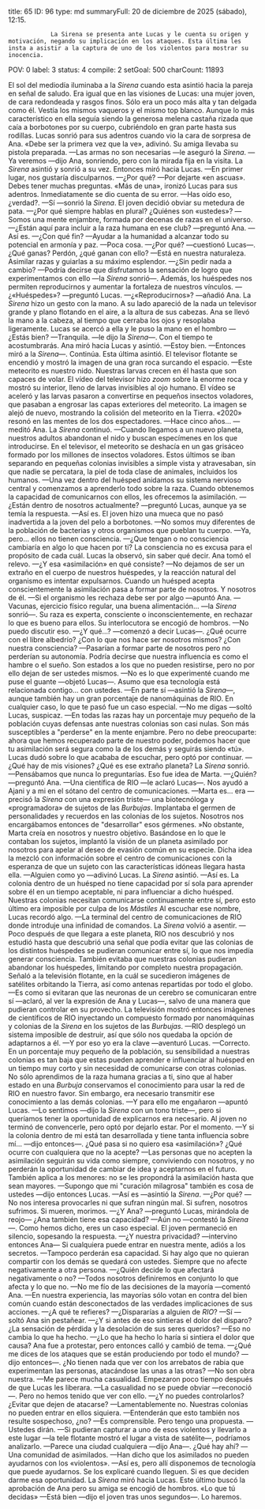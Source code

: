 title:          65
ID:             96
type:           md
summaryFull:    20 de diciembre de 2025 (sábado), 12:15.
                
                La Sirena se presenta ante Lucas y le cuenta su origen y motivación, negando su implicación en los ataques. Esta última les insta a asistir a la captura de uno de los violentos para mostrar su inocencia.
POV:            0
label:          3
status:         4
compile:        2
setGoal:        500
charCount:      11893


El sol del mediodía iluminaba a la *Sirena* cuando esta asintió hacia la pareja en señal de saludo.
Era igual que en las visiones de Lucas: una mujer joven, de cara redondeada y rasgos finos. Sólo era un poco más alta y tan delgada como él. Vestía los mismos vaqueros y el mismo top blanco.
Aunque lo más característico en ella seguía siendo la generosa melena castaña rizada que caía a borbotones por su cuerpo, cubriéndolo en gran parte hasta sus rodillas.
Lucas sonrió para sus adentros cuando vio la cara de sorpresa de Ana.
«Debe ser la primera vez que la ve», adivinó.
Su amiga llevaba su pistola preparada.
—Las armas no son necesarias —le aseguró la *Sirena*.
—Ya veremos —dijo Ana, sonriendo, pero con la mirada fija en la visita.
La *Sirena* asintió y sonrió a su vez. Entonces miró hacia Lucas.
—En primer lugar, nos gustaría disculparnos.
—¿Por qué?
—Por dejarte «en ascuas». Debes tener muchas preguntas.
«Más de una», ironizó Lucas para sus adentros.
Inmediatamente se dio cuenta de su error.
—Has oído eso, ¿verdad?.
—Sí —sonrió la *Sirena*.
El joven decidió obviar su metedura de pata.
—¿Por qué siempre hablas en plural? ¿Quiénes son «ustedes»?
—Somos una mente enjambre, formada por decenas de razas en el universo.
—¿Están aquí para incluir a la raza humana en ese club? —preguntó Ana.
—Así es.
—¿Con qué fin?
—Ayudar a la humanidad a alcanzar todo su potencial en armonía y paz.
—Poca cosa.
—¿Por qué? —cuestionó Lucas—. ¿Qué ganas? Perdón, ¿qué ganan con ello?
—Está en nuestra naturaleza. Asimilar razas y guiarlas a su máximo esplendor.
—¿Sin pedir nada a cambio?
—Podría decirse que disfrutamos la sensación de logro que experimentamos con  ello —la *Sirena* sonrió—. Además, los huéspedes nos permiten reproducirnos y aumentar la fortaleza de nuestros vínculos.
—¿«Huéspedes»? —preguntó Lucas.
—¿«Reproducirnos»? —añadió Ana.
La *Sirena* hizo un gesto con la mano. A su lado apareció de la nada un televisor grande y plano flotando en el aire, a la altura de sus cabezas.
Ana se llevó la mano a la cabeza, al tiempo que cerraba los ojos y resoplaba ligeramente.
Lucas se acercó a ella y le puso la mano en el hombro
—¿Estás bien?
—Tranquila. —le dijo la *Sirena*—. Con el tiempo te acostumbrarás.
Ana miró hacia Lucas y asintió.
—Estoy bien. —Entonces miró a la *Sirena*—. Continúa.
Esta última asintió. El televisor flotante se encendió y mostró la imagen de una gran roca surcando el espacio.
—Este meteorito es nuestro nido. Nuestras larvas crecen en él hasta que son capaces de volar.
El vídeo del televisor hizo *zoom* sobre la enorme roca y mostró su interior, lleno de larvas invisibles al ojo humano. El vídeo se aceleró y las larvas pasaron a convertirse en pequeños insectos voladores, que pasaban a engrosar las capas exteriores del meteorito.
La imagen se alejó de nuevo, mostrando la colisión del meteorito en la Tierra. «2020» resonó en las mentes de los dos espectadores.
—Hace cinco años... —meditó Ana.
La *Sirena* continuó.
—Cuando llegamos a un nuevo planeta, nuestros adultos abandonan el nido y buscan especímenes en los que introducirse.
En el televisor, el meteorito se deshacía en un gas grisáceo formado por los millones de insectos voladores. Estos últimos se iban separando en pequeñas colonias invisibles a simple vista y atravesaban, sin que nadie se percatara, la piel de toda clase de animales, incluidos los humanos.
—Una vez dentro del huésped anidamos su sistema nervioso central y comenzamos a aprenderlo todo sobre la raza. Cuando obtenemos la capacidad de comunicarnos con ellos, les ofrecemos la asimilación.
—¿Están dentro de nosotros actualmente? —preguntó Lucas, aunque ya se temía la respuesta.
—Así es.
El joven hizo una mueca que no pasó inadvertida a la joven del pelo a borbotones.
—No somos muy diferentes de la población de bacterias y otros organismos que pueblan tu cuerpo.
—Ya, pero... ellos no tienen consciencia.
—¿Que tengan o no consciencia cambiaría en algo lo que hacen por ti? La consciencia no es excusa para el propósito de cada cuál.
Lucas la observó, sin saber qué decir.
Ana tomó el relevo.
—¿Y esa «asimilación» en qué consiste?
—No dejamos de ser un extraño en el cuerpo de nuestros huéspedes, y la reacción natural del organismo es intentar expulsarnos. Cuando un huésped acepta conscientemente la asimilación pasa a formar parte de nosotros. Y nosotros de él.
—Si el organismo les rechaza debe ser por algo —apuntó Ana.
—Vacunas, ejercicio físico regular, una buena alimentación... —la *Sirena* sonrió—. Su raza es experta, consciente o inconscientemente, en rechazar lo que es bueno para ellos.
Su interlocutora se encogió de hombros.
—No puedo discutir eso.
—¿Y qué...? —comenzó a decir Lucas—. ¿Qué ocurre con el libre albedrío? ¿Con lo que nos hace ser nosotros mismos? ¿Con nuestra consciencia?
—Pasarían a formar parte de nosotros pero no perderían su autonomía. Podría decirse que nuestra influencia es como el hambre o el sueño. Son estados a los que no pueden resistirse, pero no por ello dejan de ser ustedes mismos.
—No es lo que experimenté cuando me puse el guante —objetó Lucas—. Asumo que esa tecnología está relacionada contigo... con ustedes.
—En parte sí —asintió la *Sirena*—, aunque también hay un gran porcentaje de nanomáquinas de RIO. En cualquier caso, lo que te pasó fue un caso especial.
—No me digas —soltó Lucas, suspicaz.
—En todas las razas hay un porcentaje muy pequeño de la población cuyas defensas ante nuestras colonias son casi nulas. Son más susceptibles a "perderse" en la mente enjambre. Pero no debe preocuparte: ahora que hemos recuperado parte de nuestro poder, podemos hacer que tu asimilación será segura como la de los demás y seguirás siendo «tú».
Lucas dudó sobre lo que acababa de escuchar, pero optó por continuar.
—¿Qué hay de mis visiones? ¿Qué es ese extraño planeta?
La *Sirena* sonrió.
—Pensábamos que nunca lo preguntarías. Eso fue idea de Marta.
—¿Quién? —preguntó Ana.
—Una científica de RIO —le aclaró Lucas—. Nos ayudó a Ajani y a mi en el sótano del centro de comunicaciones.
—Marta es... era —precisó la *Sirena* con una expresión triste— una biotecnóloga y «programadora» de sujetos de las *Burbujas*. Implantaba el germen de personalidades y recuerdos en las colonias de los sujetos. Nosotros nos encargábamos entonces de "desarrollar" esos gérmenes.
»No obstante, Marta creía en nosotros y nuestro objetivo. Basándose en lo que le contaban los sujetos, implantó la visión de un planeta asimilado por nosotros para apelar al deseo de evasión común en su especie. Dicha idea la mezcló con información sobre el centro de comunicaciones con la esperanza de que un sujeto con las características idóneas llegara hasta ella.
—Alguien como yo —adivinó Lucas.
La *Sirena* asintió.
—Así es. La colonia dentro de un huésped no tiene capacidad por sí sola para aprender sobre él en un tiempo aceptable, ni para influenciar a dicho huésped. Nuestras colonias necesitan comunicarse continuamente entre sí, pero esto último era imposible por culpa de los *Mástiles*
Al escuchar ese nombre, Lucas recordó algo.
—La terminal del centro de comunicaciones de RIO donde introduje una infinidad de comandos.
La *Sirena* volvió a asentir.
—Poco después de que llegara a este planeta, RIO nos descubrió y nos estudió hasta que descubrió una señal que podía evitar que las colonias de los distintos huéspedes se pudieran comunicar entre sí, lo que nos impedía generar consciencia. También evitaba que nuestras colonias pudieran abandonar los huéspedes, limitando por completo nuestra propagación.
Señaló a la televisión flotante, en la cuál se sucedieron imágenes de satélites orbitando la Tierra, así como antenas repartidas por todo el globo.
—Es como si evitaran que las neuronas de un cerebro se comunicaran entre sí —aclaró, al ver la expresión de Ana y Lucas—, salvo de una manera que pudieran controlar en su provecho.
La televisión mostró entonces imágenes de científicos de RIO inyectando un compuesto formado por nanomáquinas y colonias de la *Sirena* en los sujetos de las *Burbujas*.
—RIO desplegó un sistema imposible de destruir, así que sólo nos quedaba la opción de adaptarnos a él.
—Y por eso yo era la clave —aventuró Lucas.
—Correcto. En un porcentaje muy pequeño de la población, su sensibilidad a nuestras colonias es tan baja que estas pueden aprender e influenciar al huésped en un tiempo muy corto y sin necesidad de comunicarse con otras colonias. No sólo aprendimos de la raza humana gracias a ti, sino que al haber estado en una *Burbuja* conservamos el conocimiento para usar la red de RIO en nuestro favor. Sin embargo, era necesario transmitir ese conocimiento a las demás colonias.
—Y para ello me engañaron —apuntó Lucas.
—Lo sentimos —dijo la *Sirena* con un tono triste—, pero si queríamos tener la oportunidad de explicarnos era necesario.
Al joven no terminó de convencerle, pero optó por dejarlo estar. Por el momento.
—Y si la colonia dentro de mi está tan desarrollada y tiene tanta influencia sobre mí... —dijo entonces—. ¿Qué pasa si no quiero esa «asimilación»? ¿Qué ocurre con cualquiera que no la acepte?
—Las personas que no acepten la asimilación seguirán su vida como siempre, conviviendo con nosotros, y no perderán la oportunidad de cambiar de idea y aceptarnos en el futuro. También aplica a  los menores: no se les propondrá la asimilación hasta que sean mayores.
—Supongo que mi "curación milagrosa" también es cosa de ustedes —dijo entonces Lucas.
—Así es —asintió la *Sirena*.
—¿Por qué?
—No nos interesa provocarles ni que sufran ningún mal. Si sufren, nosotros sufrimos. Si mueren, morimos.
—¿Y Ana? —preguntó Lucas, mirándola de reojo— ¿Ana también tiene esa capacidad?
—Aún no —contestó la *Sirena*—. Como hemos dicho, eres un caso especial.
El joven permaneció en silencio, sopesando la respuesta.
—¿Y nuestra privacidad? —intervino entonces Ana— Si cualquiera puede entrar en nuestra mente, adiós a los secretos.
—Tampoco perderán esa capacidad. Si hay algo que no quieran compartir con los demás se quedará con ustedes. Siempre que no afecte negativamente a otra persona.
—¿Quién decide lo que afectará negativamente o no?
—Todos nosotros definiremos en conjunto lo que afecta y lo que no.
—No me fío de las decisiones de la mayoría —comentó Ana.
—En nuestra experiencia, las mayorías sólo votan en contra del bien común cuando están desconectados de las verdades implicaciones de sus acciones.
—¿A qué te refieres?
—¿Dispararías a alguien de *RIO*?
—Sí —soltó Ana sin pestañear.
—¿Y si antes de eso sintieras el dolor del disparo? ¿La sensación de pérdida y la desolación de sus seres queridos?
—Eso no cambia lo que ha hecho.
—¿Lo que ha hecho lo haría si sintiera el dolor que causa?
Ana fue a protestar, pero entonces calló y cambió de tema.
—¿Qué me dices de los ataques que se están produciendo por todo el mundo? —dijo entonces—. ¿No tienen nada que ver con los arrebatos de rabia que experimentan las personas, atacándose las unas a las otras?
—No son obra nuestra.
—Me parece mucha casualidad. Empezaron poco tiempo después de que Lucas les liberara.
—La casualidad no se puede obviar —reconoció—. Pero no hemos tenido que ver con ello.
—¿Y no puedes controlarlos? ¿Evitar que dejen de atacarse?
—Lamentablemente no. Nuestras colonias no pueden  entrar en ellos siquiera.
—Entenderán que esto también nos resulte sospechoso, ¿no?
—Es comprensible. Pero tengo una propuesta.
—Ustedes dirán.
—Si pudieran capturar a uno de esos violentos y llevarlo a este lugar —la tele flotante mostró el lugar a vista de satélite—, podríamos analizarlo.
—Parece una ciudad cualquiera —dijo Ana—. ¿Qué hay ahí?
—Una comunidad de asimilados.
—Han dicho que los asimilados no pueden ayudarnos con los «violentos».
—Así es, pero allí disponemos de tecnología que puede ayudarnos. Se los explicaré cuando lleguen. Si es que deciden darme esa oportunidad.
La *Sirena* miró hacia Lucas. Este último buscó la aprobación de Ana pero su amiga se encogió de hombros.
«Lo que tú decidas»
—Está bien —dijo el joven tras unos segundos—. Lo haremos.